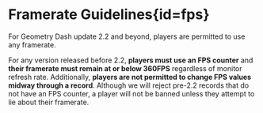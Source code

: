 <div class='panel fade js-scroll-anim' data-anim='fade'>

# Framerate Guidelines{id=fps}

For Geometry Dash update 2.2 and beyond, players are permitted to use any framerate.

For any version released before 2.2, **players must use an FPS counter** and **their framerate must remain at or below 360FPS** regardless of monitor refresh rate. Additionally, **players are not permitted to change FPS values midway through a record**. Although we will reject pre-2.2 records that do not have an FPS counter, a player will not be banned unless they attempt to lie about their framerate. 

</div>
